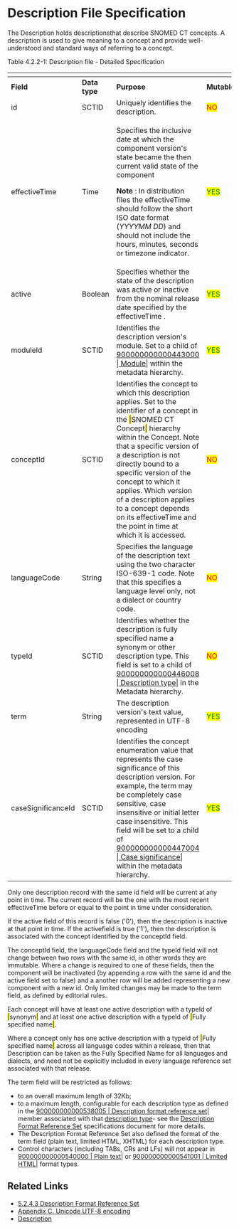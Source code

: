 # Description File Specification

The Description holds descriptionsthat describe SNOMED CT concepts. A description is used to give meaning to a concept and provide well-understood and standard ways of referring to a concept.

Table 4.2.2-1: Description file - Detailed Specification

<table data-header-hidden><thead><tr><th width="141.578125"></th><th width="98.09375"></th><th width="274.84765625"></th><th width="90.16796875"></th><th width="141.29296875"></th></tr></thead><tbody><tr><td><strong>Field</strong></td><td><strong>Data type</strong></td><td><strong>Purpose</strong></td><td><strong>Mutable</strong></td><td><strong>Part of Primary Key</strong></td></tr><tr><td>id</td><td>SCTID</td><td>Uniquely identifies the description.</td><td><mark style="color:red;">NO</mark></td><td><mark style="color:green;">YES</mark><br>(Full/Snapshot)</td></tr><tr><td>effectiveTime</td><td>Time</td><td><p>Specifies the inclusive date at which the component version's state became the then current valid state of the component</p><p><strong>Note</strong> : In distribution files the effectiveTime should follow the short ISO date format (<em>YYYYMM DD</em>) and should not include the hours, minutes, seconds or timezone indicator.</p></td><td><mark style="color:green;">YES</mark></td><td><p><mark style="color:green;">YES</mark> </p><p>(Full)</p><p><mark style="color:green;">Optional</mark> (Snapshot)</p></td></tr><tr><td>active</td><td>Boolean</td><td>Specifies whether the state of the description was active or inactive from the nominal release date specified by the effectiveTime .</td><td><mark style="color:green;">YES</mark></td><td><mark style="color:red;">NO</mark></td></tr><tr><td>moduleId</td><td>SCTID</td><td>Identifies the description version's module. Set to a child of <a href="http://snomed.info/id/900000000000443000">900000000000443000 | Module|</a> within the metadata hierarchy.</td><td><mark style="color:green;">YES</mark></td><td><mark style="color:red;">NO</mark></td></tr><tr><td>conceptId</td><td>SCTID</td><td>Identifies the concept to which this description applies. Set to the identifier of a concept in the <mark style="color:blue;">|</mark>SNOMED CT Concept<mark style="color:blue;">|</mark> hierarchy within the Concept. Note that a specific version of a description is not directly bound to a specific version of the concept to which it applies. Which version of a description applies to a concept depends on its effectiveTime and the point in time at which it is accessed.</td><td><mark style="color:red;">NO</mark></td><td><mark style="color:red;">NO</mark></td></tr><tr><td>languageCode</td><td>String</td><td>Specifies the language of the description text using the two character ISO-639-1 code. Note that this specifies a language level only, not a dialect or country code.</td><td><mark style="color:red;">NO</mark></td><td><mark style="color:red;">NO</mark></td></tr><tr><td>typeId</td><td>SCTID</td><td>Identifies whether the description is fully specified name a synonym or other description type. This field is set to a child of <a href="http://snomed.info/id/900000000000446008">900000000000446008 | Description type|</a> in the Metadata hierarchy.</td><td><mark style="color:red;">NO</mark></td><td><mark style="color:red;">NO</mark></td></tr><tr><td>term</td><td>String</td><td>The description version's text value, represented in UTF-8 encoding</td><td><mark style="color:green;">YES</mark></td><td><mark style="color:red;">NO</mark></td></tr><tr><td>caseSignificanceId</td><td>SCTID</td><td>Identifies the concept enumeration value that represents the case significance of this description version. For example, the term may be completely case sensitive, case insensitive or initial letter case insensitive. This field will be set to a child of <a href="http://snomed.info/id/900000000000447004">900000000000447004 | Case significance|</a> within the metadata hierarchy.</td><td><mark style="color:green;">YES</mark></td><td><mark style="color:red;">NO</mark></td></tr></tbody></table>

Only one description record with the same id field will be current at any point in time. The current record will be the one with the most recent effectiveTime before or equal to the point in time under consideration.

If the active field of this record is false ('0'), then the description is inactive at that point in time. If the activefield is true ('1'), then the description is associated with the concept identified by the conceptId field.

The conceptId field, the languageCode field and the typeId field will not change between two rows with the same id, in other words they are immutable. Where a change is required to one of these fields, then the component will be inactivated (by appending a row with the same id and the active field set to false) and a another row will be added representing a new component with a new id. Only limited changes may be made to the term field, as defined by editorial rules.

Each concept will have at least one active description with a typeId of <mark style="color:blue;">|</mark>synonym<mark style="color:blue;">|</mark> and at least one active description with a typeId of <mark style="color:blue;">|</mark>Fully specified name<mark style="color:blue;">|</mark>.

Where a concept only has one active description with a typeId of <mark style="color:blue;">|</mark>Fully specified name<mark style="color:blue;">|</mark> across all language codes within a release, then that Description can be taken as the Fully Specified Name for all languages and dialects, and need not be explicitly included in every language reference set associated with that release.

The term field will be restricted as follows:

* to an overall maximum length of 32Kb;
* to a maximum length, configurable for each description type as defined in the [900000000000538005 | Description format reference set|](http://snomed.info/id/900000000000538005) member associated with that [description type](https://confluence.ihtsdotools.org/display/DOCGLOSS/description+type)- see the [Description Format Reference Set](<../../../5 reference-set-release-files-specification/5.2 reference-set-types/5.2.4 metadata-reference-sets/5.2.4.3-description-format-reference-set.md>) specifications document for more details.
* The Description Format Reference Set also defined the format of the term field (plain text, limited HTML, XHTML) for each description type.
* Control characters (including TABs, CRs and LFs) will not appear in [900000000000540000 | Plain text|](http://snomed.info/id/900000000000540000) or [900000000000541001 | Limited HTML|](http://snomed.info/id/900000000000541001) format types.

## Related Links

* [5.2.4.3 Description Format Reference Set](../../../4%20component-release-files-specification/4.2%20file-format-specifications/4.2.2%20description-file-specification/5.2.4.3-Description-Format-Reference-Set_28739380.html)
* [Appendix C. Unicode UTF-8 encoding](../../../4%20component-release-files-specification/4.2%20file-format-specifications/4.2.2%20description-file-specification/Appendix-C.-Unicode-UTF-8-encoding_33490103.html)
* [Description](https://confluence.ihtsdotools.org/display/DOCGLOSS/Description)
